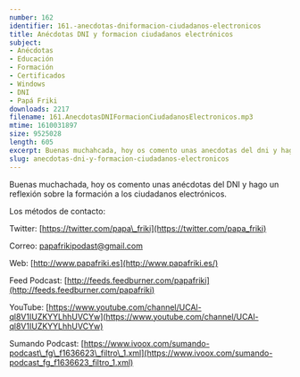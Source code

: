 ```yaml
---
number: 162
identifier: 161.-anecdotas-dniformacion-ciudadanos-electronicos
title: Anécdotas DNI y formacion ciudadanos electrónicos
subject:
- Anécdotas
- Educación
- Formación
- Certificados
- Windows
- DNI
- Papá Friki
downloads: 2217
filename: 161.AnecdotasDNIFormacionCiudadanosElectronicos.mp3
mtime: 1610031897
size: 9525028
length: 605
excerpt: Buenas muchahcada, hoy os comento unas anecdotas del dni y hago un reflexión sobre la formación a los ciudadanos electrónicos.
slug: anecdotas-dni-y-formacion-ciudadanos-electronicos
---
```

Buenas muchachada, hoy os comento unas anécdotas del DNI y hago un reflexión sobre la formación a los ciudadanos electrónicos.

Los métodos de contacto:  

Twitter: [https://twitter.com/papa\_friki](https://twitter.com/papa_friki)

Correo: [papafrikipodast@gmail.com](https://archive.org/details/papafrikipodast@gmail.com)

Web: [http://www.papafriki.es](http://www.papafriki.es/)

Feed Podcast: [http://feeds.feedburner.com/papafriki](http://feeds.feedburner.com/papafriki)

YouTube: [https://www.youtube.com/channel/UCAl-ql8V1IUZKYYLhhUVCYw](https://www.youtube.com/channel/UCAl-ql8V1IUZKYYLhhUVCYw)  

Sumando Podcast: [https://www.ivoox.com/sumando-podcast\_fg\_f1636623\_filtro\_1.xml](https://www.ivoox.com/sumando-podcast_fg_f1636623_filtro_1.xml)